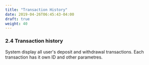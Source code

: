 ```yaml
---
title: "Transaction History"
date: 2019-04-26T06:45:43-04:00
draft: true
weight: 40
---
```


### 2.4 Transaction history

System display all user's deposit and withdrawal transactions. Each transaction has it own ID and other parametres.
